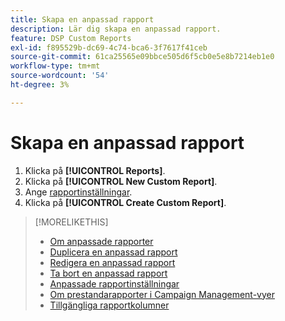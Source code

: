 ```yaml
---
title: Skapa en anpassad rapport
description: Lär dig skapa en anpassad rapport.
feature: DSP Custom Reports
exl-id: f895529b-dc69-4c74-bca6-3f7617f41ceb
source-git-commit: 61ca25565e09bbce505d6f5cb0e5e8b7214eb1e0
workflow-type: tm+mt
source-wordcount: '54'
ht-degree: 3%

---
```


# Skapa en anpassad rapport

1. Klicka på **[!UICONTROL Reports]**.
1. Klicka på **[!UICONTROL New Custom Report]**.
1. Ange [rapportinställningar](/help/dsp/reports/report-settings.md).
1. Klicka på **[!UICONTROL Create Custom Report]**.

>[!MORELIKETHIS]
>
>* [Om anpassade rapporter](/help/dsp/reports/report-about.md)
>* [Duplicera en anpassad rapport](/help/dsp/reports/report-copy.md)
>* [Redigera en anpassad rapport](/help/dsp/reports/report-edit.md)
>* [Ta bort en anpassad rapport](/help/dsp/reports/report-delete.md)
>* [Anpassade rapportinställningar](/help/dsp/reports/report-settings.md)
>* [Om prestandarapporter i Campaign Management-vyer](/help/dsp/campaign-management/reports/campaign-reports-about.md)
>* [Tillgängliga rapportkolumner](/help/dsp/reports/report-columns.md)
